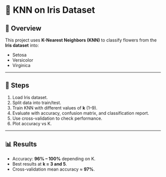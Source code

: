 # 🌸 KNN on Iris Dataset

## 📌 Overview
This project uses **K-Nearest Neighbors (KNN)** to classify flowers from the **Iris dataset** into:
- Setosa  
- Versicolor  
- Virginica  

---

## 🚀 Steps
1. Load Iris dataset.  
2. Split data into train/test.  
3. Train KNN with different values of **k** (1–9).  
4. Evaluate with accuracy, confusion matrix, and classification report.  
5. Use cross-validation to check performance.  
6. Plot accuracy vs K.  

---

## 📊 Results
- Accuracy: **96% – 100%** depending on K.  
- Best results at **k = 3 and 5**.  
- Cross-validation mean accuracy ≈ **97%**.  



